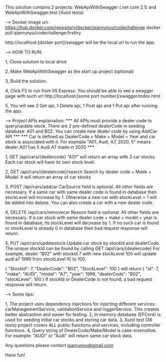 This solution contains 2 projects: WebApiWithSwagger (.net core 2.1) and WebApiWithSwagger.test (Xunit tests)

--> Docker image url: https://hub.docker.com/repository/docker/qianrunyu/codechallenge
					  docker pull qianrunyu/codechallenge:firsttry

http://localhost:[docker port]/swagger will be the local url to run the app.

--> HOW TO RUN:

1, Clone solution to local drive

2, Make WebApiWithSwagger  as the start up project (optional)

3, Build the solution. 

4, Click F5 to run from IIS Express. You should be able to see a swagger page with such url http://localhost:[some port number]/swagger/index.html

5, You will see 2 Get api, 1 Delete api, 1 Post api and 1 Put api after running the app. 



--> Project APIs explaination:
*** All APIs must provide a dealer code to query/update stock. There are 2 pre-defined dealerCode in seeding database: A01 and B02. You can create new dealer code by using AddCar API ***
*** Car is defined as DealerCode + Make + Model + Year and car stock is associated with it. For example "A01, Audi, A7, 2020, 5" means dealer A01 has 5 Audi A7 made in 2020 ***

1, GET /api/cars/{dealercode}
"A01" will return an  array with 3 car stocks. Each car stock will have its own stock level. 

2, GET /api/cars/{dealercode}/search
Search by dealer code + Made + Model. It will return an array of car stocks 

3, POST /api/cars/addcar
CarSource field is optional. All other fields are necessary. If a same car with same dealer code is found in database then stockLevel will increase by 1. 
Otherwise a new car with stockLevel = 1 will be added into datase.
You can also create a  car with a new dealer code.

4, DELETE /api/cars/removecar
Reason field is optional. All other fields are necessary. If a car stock with same dealer code + make + model + year is found in database, its stockLevel will decrease by 1.
If no such car is found or stockLevel is already 0 in database then bad request response will return.

5, PUT /api/cars/updatestock
Update car stock by stockId and dealerCode. The unique stockId can be found by calling GET /api/cars/{dealercode}
For example,  dealer "B02" with stockId 7 with new stockLevel 100 will update audi a7 1999 from stockLevel 10 to 100.

{
  "StockId": 7,
  "DealerCode": "B02",
  "StockLevel": 100
}
will return 
{
  "id": 7,
  "make": "AUDI",
  "model": "A7",
  "year": 1999,
  "dealerCode": "B02",
  "stockLevel": 100
}
If stockId or DealerCode is not found, a bad request response will return.


--> Some tips:

1, The project uses dependency injections for injecting different services: carManagementService, validationService and loggerService. This creates better abstraction and easier for testing.
2, In memory database (EFCore) is used for seeding initial car stocks and storing car data.
3, Xunit test (36 tests) project covers ALL public functions and services, including controller functions. 
4, Query string of DealerCode/Make/Model is case-insensitive. For example:  "AUDI" or "Audi" will return same car stock data.


Any questions please contact qianrunyu@gmail.com

Have fun!




